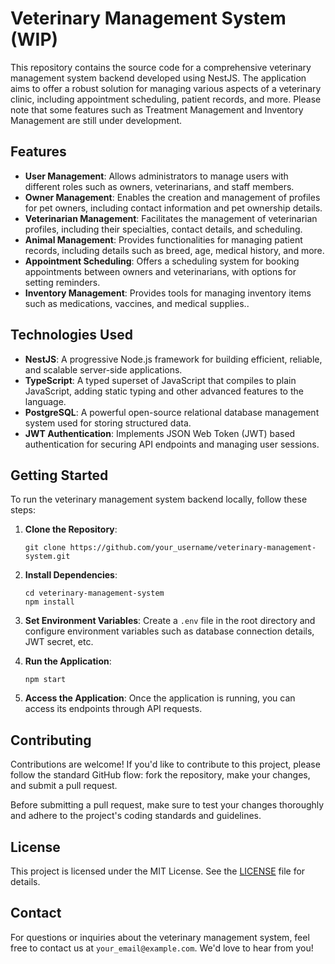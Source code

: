 # Veterinary Management System (WIP)

This repository contains the source code for a comprehensive veterinary management system backend developed using NestJS. The application aims to offer a robust solution for managing various aspects of a veterinary clinic, including appointment scheduling, patient records, and more. Please note that some features such as Treatment Management and Inventory Management are still under development.

## Features

- **User Management**: Allows administrators to manage users with different roles such as owners, veterinarians, and staff members.
- **Owner Management**: Enables the creation and management of profiles for pet owners, including contact information and pet ownership details.
- **Veterinarian Management**: Facilitates the management of veterinarian profiles, including their specialties, contact details, and scheduling.
- **Animal Management**: Provides functionalities for managing patient records, including details such as breed, age, medical history, and more.
- **Appointment Scheduling**: Offers a scheduling system for booking appointments between owners and veterinarians, with options for setting reminders.
- **Inventory Management**: Provides tools for managing inventory items such as medications, vaccines, and medical supplies..

## Technologies Used

- **NestJS**: A progressive Node.js framework for building efficient, reliable, and scalable server-side applications.
- **TypeScript**: A typed superset of JavaScript that compiles to plain JavaScript, adding static typing and other advanced features to the language.
- **PostgreSQL**: A powerful open-source relational database management system used for storing structured data.
- **JWT Authentication**: Implements JSON Web Token (JWT) based authentication for securing API endpoints and managing user sessions.

## Getting Started

To run the veterinary management system backend locally, follow these steps:

1. **Clone the Repository**:

   ```
   git clone https://github.com/your_username/veterinary-management-system.git
   ```
2. **Install Dependencies**:

   ```
   cd veterinary-management-system
   npm install
   ```
3. **Set Environment Variables**:
   Create a `.env` file in the root directory and configure environment variables such as database connection details, JWT secret, etc.
4. **Run the Application**:

   ```
   npm start
   ```
5. **Access the Application**:
   Once the application is running, you can access its endpoints through API requests.

## Contributing

Contributions are welcome! If you'd like to contribute to this project, please follow the standard GitHub flow: fork the repository, make your changes, and submit a pull request.

Before submitting a pull request, make sure to test your changes thoroughly and adhere to the project's coding standards and guidelines.

## License

This project is licensed under the MIT License. See the [LICENSE](LICENSE) file for details.

## Contact

For questions or inquiries about the veterinary management system, feel free to contact us at `your_email@example.com`. We'd love to hear from you!
